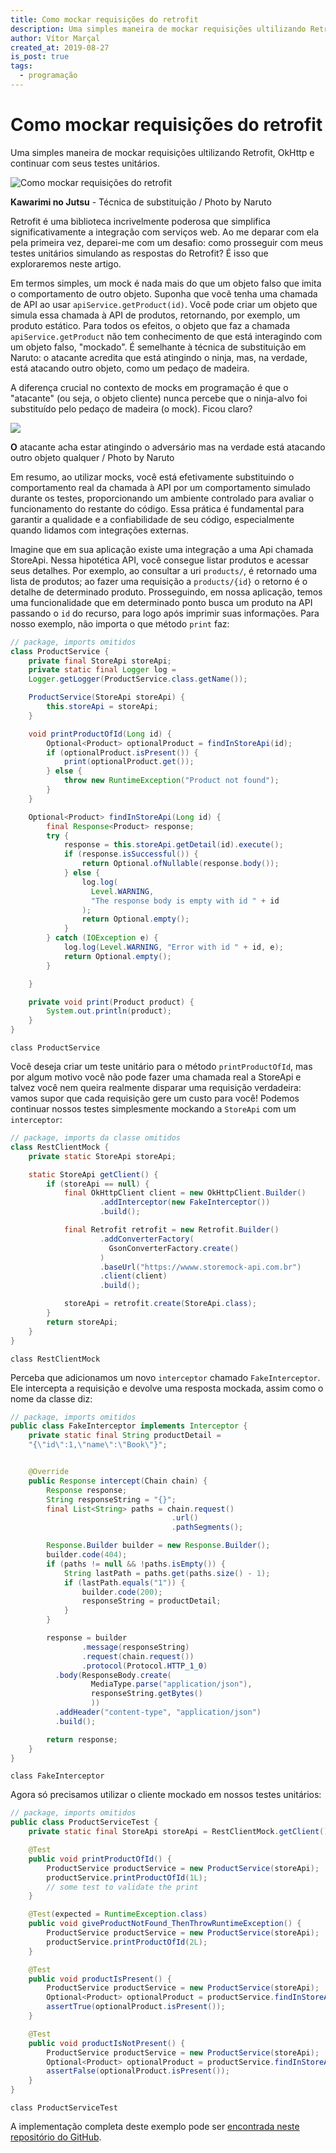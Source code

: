 ```yaml
---
title: Como mockar requisições do retrofit
description: Uma simples maneira de mockar requisições ultilizando Retrofit, OkHttp e continuar com seus testes unitários.
author: Vítor Marçal
created_at: 2019-08-27
is_post: true
tags:
  - programação
---
```

# Como mockar requisições do retrofit
Uma simples maneira de mockar requisições ultilizando Retrofit, OkHttp e continuar com seus testes unitários.

![Como mockar requisições do retrofit](https://www.marcal.dev/content/images/size/w1200/2023/12/Kawarimi_-Kakashi_-_Mang--.webp)

__Kawarimi no Jutsu__ - Técnica de substituição / Photo by Naruto

Retrofit é uma biblioteca incrivelmente poderosa que simplifica significativamente a integração com serviços web. Ao me deparar com ela pela primeira vez, deparei-me com um desafio: como prosseguir com meus testes unitários simulando as respostas do Retrofit? É isso que exploraremos neste artigo.

Em termos simples, um mock é nada mais do que um objeto falso que imita o comportamento de outro objeto. Suponha que você tenha uma chamada de API ao usar `apiService.getProduct(id)`. Você pode criar um objeto que simula essa chamada à API de produtos, retornando, por exemplo, um produto estático. Para todos os efeitos, o objeto que faz a chamada `apiService.getProduct` não tem conhecimento de que está interagindo com um objeto falso, "mockado". É semelhante à técnica de substituição em Naruto: o atacante acredita que está atingindo o ninja, mas, na verdade, está atacando outro objeto, como um pedaço de madeira.

A diferença crucial no contexto de mocks em programação é que o "atacante" (ou seja, o objeto cliente) nunca percebe que o ninja-alvo foi substituído pelo pedaço de madeira (o mock). Ficou claro?

![](https://www.marcal.dev/content/images/2023/12/Kawarimi_no_Jutsu.webp)

__O__ atacante acha estar atingindo o adversário mas na verdade está atacando outro objeto qualquer / Photo by Naruto

Em resumo, ao utilizar mocks, você está efetivamente substituindo o comportamento real da chamada à API por um comportamento simulado durante os testes, proporcionando um ambiente controlado para avaliar o funcionamento do restante do código. Essa prática é fundamental para garantir a qualidade e a confiabilidade de seu código, especialmente quando lidamos com integrações externas.

Imagine que em sua aplicação existe uma integração a uma Api chamada StoreApi. Nessa hipotética API, você consegue listar produtos e acessar seus detalhes. Por exemplo, ao consultar a uri `products/`, é retornado uma lista de produtos; ao fazer uma requisição a `products/{id}` o retorno é o detalhe de determinado produto. Prosseguindo, em nossa aplicação, temos uma funcionalidade que em determinado ponto busca um produto na API passando o `id` do recurso, para logo após imprimir suas informações. Para nosso exemplo, não importa o que método `print` faz:

```java
// package, imports omitidos
class ProductService {
    private final StoreApi storeApi;
    private static final Logger log =
    Logger.getLogger(ProductService.class.getName());

    ProductService(StoreApi storeApi) {
        this.storeApi = storeApi;
    }

    void printProductOfId(Long id) {
        Optional<Product> optionalProduct = findInStoreApi(id);
        if (optionalProduct.isPresent()) {
            print(optionalProduct.get());
        } else {
            throw new RuntimeException("Product not found");
        }
    }

    Optional<Product> findInStoreApi(Long id) {
        final Response<Product> response;
        try {
            response = this.storeApi.getDetail(id).execute();
            if (response.isSuccessful()) {
                return Optional.ofNullable(response.body());
            } else {
                log.log(
                  Level.WARNING,
                  "The response body is empty with id " + id
                );
                return Optional.empty();
            }
        } catch (IOException e) {
            log.log(Level.WARNING, "Error with id " + id, e);
            return Optional.empty();
        }

    }

    private void print(Product product) {
        System.out.println(product);
    }
}


```


`class ProductService`

Você deseja criar um teste unitário para o método `printProductOfId`, mas por algum motivo você não pode fazer uma chamada real a StoreApi e talvez você nem queira realmente disparar uma requisição verdadeira: vamos supor que cada requisição gere um custo para você! Podemos continuar nossos testes simplesmente mockando a `StoreApi` com um `interceptor`:

```java
// package, imports da classe omitidos
class RestClientMock {
    private static StoreApi storeApi;

    static StoreApi getClient() {
        if (storeApi == null) {
            final OkHttpClient client = new OkHttpClient.Builder()
                    .addInterceptor(new FakeInterceptor())
                    .build();

            final Retrofit retrofit = new Retrofit.Builder()
                    .addConverterFactory(
                      GsonConverterFactory.create()
                    )
                    .baseUrl("https://wwww.storemock-api.com.br")
                    .client(client)
                    .build();

            storeApi = retrofit.create(StoreApi.class);
        }
        return storeApi;
    }
}

```


`class RestClientMock`

Perceba que adicionamos um novo `interceptor` chamado `FakeInterceptor`. Ele intercepta a requisição e devolve uma resposta mockada, assim como o nome da classe diz:

```java
// package, imports omitidos
public class FakeInterceptor implements Interceptor {
    private static final String productDetail = 
    "{\"id\":1,\"name\":\"Book\"}";


    @Override
    public Response intercept(Chain chain) {
        Response response;
        String responseString = "{}";
        final List<String> paths = chain.request()
                                    .url()
                                    .pathSegments();

        Response.Builder builder = new Response.Builder();
        builder.code(404);
        if (paths != null && !paths.isEmpty()) {
            String lastPath = paths.get(paths.size() - 1);
            if (lastPath.equals("1")) {
                builder.code(200);
                responseString = productDetail;
            }
        }

        response = builder
                .message(responseString)
                .request(chain.request())
                .protocol(Protocol.HTTP_1_0)
          .body(ResponseBody.create(
                  MediaType.parse("application/json"),
                  responseString.getBytes()
                  ))
          .addHeader("content-type", "application/json")
          .build();

        return response;
    }
}

```


`class FakeInterceptor`

Agora só precisamos utilizar o cliente mockado em nossos testes unitários:

```java
// package, imports omitidos
public class ProductServiceTest {
    private static final StoreApi storeApi = RestClientMock.getClient();

    @Test
    public void printProductOfId() {
        ProductService productService = new ProductService(storeApi);
        productService.printProductOfId(1L);
        // some test to validate the print
    }

    @Test(expected = RuntimeException.class)
    public void giveProductNotFound_ThenThrowRuntimeException() {
        ProductService productService = new ProductService(storeApi);
        productService.printProductOfId(2L);
    }

    @Test
    public void productIsPresent() {
        ProductService productService = new ProductService(storeApi);
        Optional<Product> optionalProduct = productService.findInStoreApi(1L);
        assertTrue(optionalProduct.isPresent());
    }

    @Test
    public void productIsNotPresent() {
        ProductService productService = new ProductService(storeApi);
        Optional<Product> optionalProduct = productService.findInStoreApi(2L);
        assertFalse(optionalProduct.isPresent());
    }
}

```


`class ProductServiceTest`

A implementação completa deste exemplo pode ser [encontrada neste repositório do GitHub](https://github.com/vitormarcal/retrofit-unit-test-tutorial).